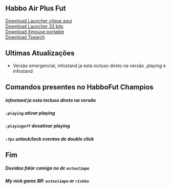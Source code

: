 ## Habbo Air Plus Fut
<a href="https://github.com/rafaelparenza/HabboAirPlusFut/releases/download/habbo/HabboAirPlusFut.zip">Download Launcher clique aqui</a><br>
<a href="https://github.com/rafaelparenza/HabboAirPlusFut/releases/download/habbo/HabboAirPlusFut-32b.zip">Download Launcher 32 bits</a><br>
<a href="https://github.com/rafaelparenza/HabboAirPlusFut/releases/download/habbo/XMouseButtonControl.2.20.5.Portable.zip">Download Xmouse portable</a><br>
<a href="https://github.com/rafaelparenza/HabboAirPlusFut/releases/download/habbo/tsearch.1.6b.rar">Download Tsearch</a><br>



## **Ultimas Atualizações**
+ Versão emergencial, infostand ja esta incluso direto na versão ,playing e infostand

## Comandos presentes no HabboFut Champios
##### infostand ja esta incluso direto na versão
##### `:playing` ativar playing
##### `:playingoff` desativar playing
##### `:fps` unlock/lock eventos de double click 





## Fim
##### Duvidas falar comigo no dc `estoulimpo`

##### My nick game BR: `estoulimpo` or `riskko`


